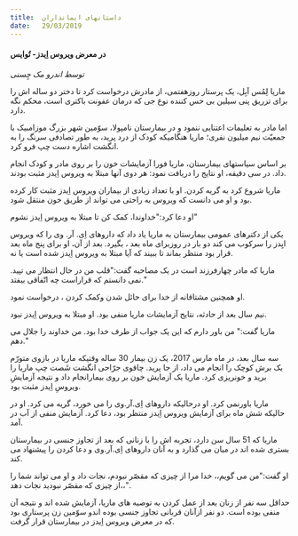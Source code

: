 ```yaml
---
title:  داستانهای ایمانداران
date:   29/03/2019
---
```


#### در معرض ویروس اِیدز- تُوایس

_توسط اندرو مک چِسنی_

ماریا لِمُس آبِل، یک پرستار روزهفتمی، از مادرش درخواست کرد تا دختر دو ساله اش را برای تزریق پنی سیلین بی حس کننده نوع جی که درمان عفونت باکتری است، محکم نگه دارد.

اما مادر به تعلیمات اعتنایی ننمود و در بیمارستان نامپولا، سوّمین شهر بزرگ موزامبیک با جمعیّت نیم میلیون نفری؛ ماریا هنگامیکه کودک از درد پرید، به طور تصادفی سرنگ را به انگشت اشاره دست چپ فرو کرد.

بر اساس سیاستهای بیمارستان، ماریا فورا آزمایشات خون را بر روی مادر و کودک انجام داد. در سی دقیقه، او نتایج را دریافت نمود: هر دوی آنها مبتلا به ویروس اِیدز مثبت بودند.

ماریا شروع کرد به گریه کردن. او با تعداد زیادی از بیماران ویروس اِیدز مثبت کار کرده بود و او می دانست که ویروس به راحتی می تواند از طریق خون منتقل شود.

او دعا کرد:"خداوندا، کمک کن تا مبتلا به ویروس اِیدز نشوم"

یکی از دکترهای عمومی بیمارستان به ماریا یاد داد که داروهای اِی. آر. وی را که ویروس ایِدز را سرکوب می کند دو بار در روزبرای ماه بعد ، بگیرد. بعد از آن، او برای پنج ماه بعد قرار بود منتظر بماند تا ببیند که آیا مبتلا به ویروس اِیدز شده است یا نه.

ماریا که مادر چهارفرزند است در یک مصاحبه گفت:"قلب من در حال انتظار می تپید. نمی دانستم که قراراست چه اتّفاقی بیفتد."

او همچنین مشتاقانه از خدا برای حائل شدن وکمک کردن ، درخواست نمود.

نیم سال بعد از حادثه، نتایج آزمایشات ماریا منفی بود. او مبتلا به ویروس اِیدز نبود. 

ماریا گفت:" من باور دارم که این یک جواب از طرف خدا بود. من خداوند را جلال می دهم."

سه سال بعد، در ماه مارس 2017، یک زن بیمار 30 ساله وقتیکه ماریا در بازوی متورّم یک برش کوچک را انجام می داد، از جا پرید. چاقوی جرّاحی انگشت شَصت چپ ماریا را برید و خونریزی کرد. ماریا یک آزمایش خون بر روی بیمارانجام داد و نتیجه آزمایشِ ویروسِ اِیدز مثبت بود.

ماریا باورنمی کرد. او درحالیکه داروهای  اِی.آر.وی را می خورد، گریه می کرد. او در حالیکه شش ماه برای آزمایش ویروس اِیدز منتظر بود، دعا کرد. آزمایش منفی از آب در آمد.

ماریا که 51 سال سن دارد، تجربه اش را با زنانی که بعد از تجاوز جنسی در بیمارستان بستری شده اند در میان        می گذارد و به آنان داروهای اِی.آر.وی و دعا کردن را پیشنهاد می کند.

او گفت:"من می گویم،، خدا مرا از چیزی که مقصّر نبودم، نجات داد و او می تواند شما را از چیزی که مقصّر نبودید نجات دهد،،".

حداقل سه نفر از زنان بعد از عمل کردن به توصیه های ماریا، آزمایش شده اند و نتیجه آن منفی بوده است. دو نفر ازآنان قربانی تجاوز جنسی بوده اندو سوّمین زن پرستاری بود که در معرض ویروس اِیدز در بیمارستان قرار گرفت. 